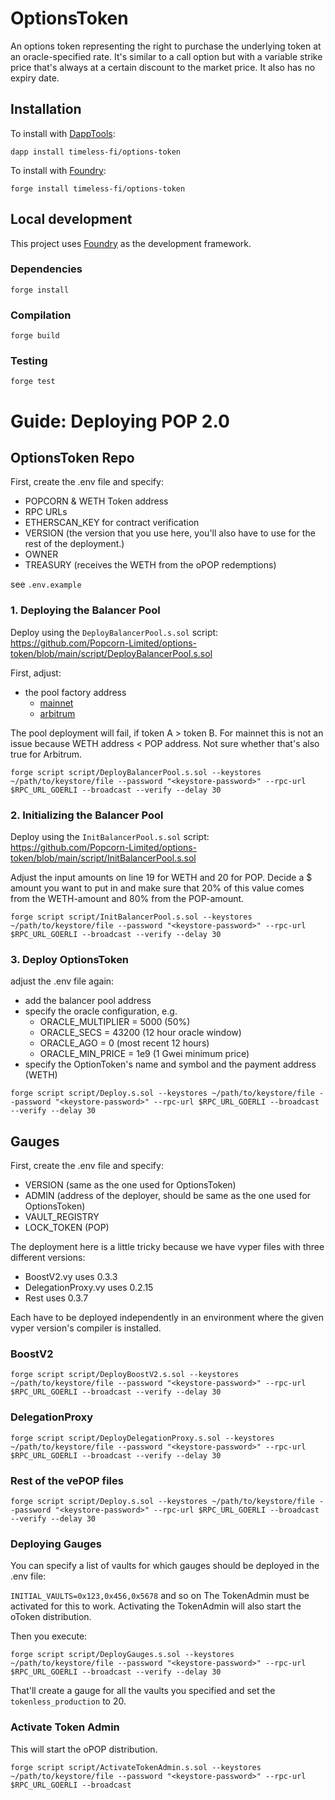 # OptionsToken

An options token representing the right to purchase the underlying token at an oracle-specified rate. It's similar to a call option but with a variable strike price that's always at a certain discount to the market price.
It also has no expiry date.

## Installation

To install with [DappTools](https://github.com/dapphub/dapptools):

```
dapp install timeless-fi/options-token
```

To install with [Foundry](https://github.com/gakonst/foundry):

```
forge install timeless-fi/options-token
```

## Local development

This project uses [Foundry](https://github.com/gakonst/foundry) as the development framework.

### Dependencies

```
forge install
```

### Compilation

```
forge build
```

### Testing

```
forge test
```


# Guide: Deploying POP 2.0

## OptionsToken Repo

First, create the .env file and specify:
- POPCORN & WETH Token address
- RPC URLs
- ETHERSCAN_KEY for contract verification
- VERSION (the version that you use here, you'll also have to use for the rest of the deployment.)
- OWNER
- TREASURY (receives the WETH from the oPOP redemptions)

see `.env.example`

### 1. Deploying the Balancer Pool

Deploy using the `DeployBalancerPool.s.sol` script: https://github.com/Popcorn-Limited/options-token/blob/main/script/DeployBalancerPool.s.sol

First, adjust:
- the pool factory address
    - [mainnet](https://etherscan.io/address/0xA5bf2ddF098bb0Ef6d120C98217dD6B141c74EE0)
    - [arbitrum](https://arbiscan.io/address/0x8df6EfEc5547e31B0eb7d1291B511FF8a2bf987c)

The pool deployment will fail, if token A > token B. For mainnet this is not an issue because WETH address < POP address. Not sure whether that's also true for Arbitrum.

```shell
forge script script/DeployBalancerPool.s.sol --keystores ~/path/to/keystore/file --password "<keystore-password>" --rpc-url $RPC_URL_GOERLI --broadcast --verify --delay 30
```

### 2. Initializing the Balancer Pool

Deploy using the `InitBalancerPool.s.sol` script: https://github.com/Popcorn-Limited/options-token/blob/main/script/InitBalancerPool.s.sol

Adjust the input amounts on line 19 for WETH and 20 for POP. Decide a $ amount you want to put in and make sure that 20% of this value comes from the WETH-amount and 80% from the POP-amount.

```shell
forge script script/InitBalancerPool.s.sol --keystores ~/path/to/keystore/file --password "<keystore-password>" --rpc-url $RPC_URL_GOERLI --broadcast --verify --delay 30
```

### 3. Deploy OptionsToken

adjust the .env file again:
- add the balancer pool address
- specify the oracle configuration, e.g.
    - ORACLE_MULTIPLIER = 5000 (50%)
    - ORACLE_SECS = 43200 (12 hour oracle window)
    - ORACLE_AGO = 0 (most recent 12 hours)
    - ORACLE_MIN_PRICE = 1e9 (1 Gwei minimum price)
- specify the OptionToken's name and symbol and the payment address (WETH)

```shell
forge script script/Deploy.s.sol --keystores ~/path/to/keystore/file --password "<keystore-password>" --rpc-url $RPC_URL_GOERLI --broadcast --verify --delay 30
```

## Gauges

First, create the .env file and specify:
- VERSION (same as the one used for OptionsToken)
- ADMIN (address of the deployer, should be same as the one used for OptionsToken)
- VAULT_REGISTRY
- LOCK_TOKEN (POP)

The deployment here is a little tricky because we have vyper files with three different versions:
- BoostV2.vy uses 0.3.3
- DelegationProxy.vy uses 0.2.15
- Rest uses 0.3.7

Each have to be deployed independently in an environment where the given vyper version's compiler is installed.

### BoostV2

```shell
forge script script/DeployBoostV2.s.sol --keystores ~/path/to/keystore/file --password "<keystore-password>" --rpc-url $RPC_URL_GOERLI --broadcast --verify --delay 30
```

### DelegationProxy

```shell
forge script script/DeployDelegationProxy.s.sol --keystores ~/path/to/keystore/file --password "<keystore-password>" --rpc-url $RPC_URL_GOERLI --broadcast --verify --delay 30
```

### Rest of the vePOP files

```shell
forge script script/Deploy.s.sol --keystores ~/path/to/keystore/file --password "<keystore-password>" --rpc-url $RPC_URL_GOERLI --broadcast --verify --delay 30
```

### Deploying Gauges

You can specify a list of vaults for which gauges should be deployed in the .env file:

`INITIAL_VAULTS=0x123,0x456,0x5678` and so on
The TokenAdmin must be activated for this to work. Activating the TokenAdmin will also start the oToken distribution.

Then you execute:

```shell
forge script script/DeployGauges.s.sol --keystores ~/path/to/keystore/file --password "<keystore-password>" --rpc-url $RPC_URL_GOERLI --broadcast --verify --delay 30
```

That'll create a gauge for all the vaults you specified and set the `tokenless_production` to 20.

### Activate Token Admin

This will start the oPOP distribution.

```shell
forge script script/ActivateTokenAdmin.s.sol --keystores ~/path/to/keystore/file --password "<keystore-password>" --rpc-url $RPC_URL_GOERLI --broadcast
```
